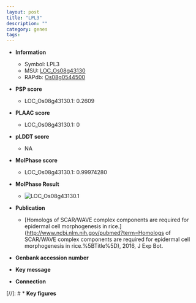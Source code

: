 ```yaml
---
layout: post
title: "LPL3"
description: ""
category: genes
tags: 
---
```


* **Information**  
    + Symbol: LPL3  
    + MSU: [LOC_Os08g43130](http://rice.plantbiology.msu.edu/cgi-bin/ORF_infopage.cgi?orf=LOC_Os08g43130)  
    + RAPdb: [Os08g0544500](http://rapdb.dna.affrc.go.jp/viewer/gbrowse_details/irgsp1?name=Os08g0544500)  

* **PSP score**  
    + LOC_Os08g43130.1: 0.2609 

* **PLAAC score**  
    + LOC_Os08g43130.1: 0 

* **pLDDT score**
    + NA


* **MolPhase score**
    + LOC_Os08g43130.1: 0.99974280

* **MolPhase Result**
    + ![LOC_Os08g43130.1](https://304243504.github.io/Pictures/LOC_Os08g/LOC_Os08g43130.1.png)

* **Publication**  
    + [Homologs of SCAR/WAVE complex components are required for epidermal cell morphogenesis in rice.](http://www.ncbi.nlm.nih.gov/pubmed?term=Homologs of SCAR/WAVE complex components are required for epidermal cell morphogenesis in rice.%5BTitle%5D), 2016, J Exp Bot.

* **Genbank accession number**  

* **Key message**  

* **Connection**  

[//]: # * **Key figures**  


